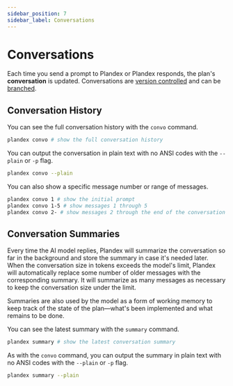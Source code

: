 ```yaml
---
sidebar_position: 7
sidebar_label: Conversations
---
```


# Conversations

Each time you send a prompt to Plandex or Plandex responds, the plan's **conversation** is updated. Conversations are [version controlled](./version-control.md) and can be [branched](./branches.md).

## Conversation History

You can see the full conversation history with the `convo` command.

```bash
plandex convo # show the full conversation history
```

You can output the conversation in plain text with no ANSI codes with the `--plain` or `-p` flag.

```bash
plandex convo --plain
```

You can also show a specific message number or range of messages.

```bash
plandex convo 1 # show the initial prompt
plandex convo 1-5 # show messages 1 through 5
plandex convo 2- # show messages 2 through the end of the conversation
```

## Conversation Summaries

Every time the AI model replies, Plandex will summarize the conversation so far in the background and store the summary in case it's needed later. When the conversation size in tokens exceeds the model's limit, Plandex will automatically replace some number of older messages with the corresponding summary. It will summarize as many messages as necessary to keep the conversation size under the limit.

Summaries are also used by the model as a form of working memory to keep track of the state of the plan—what's been implemented and what remains to be done.

You can see the latest summary with the `summary` command.

```bash
plandex summary # show the latest conversation summary
```

As with the `convo` command, you can output the summary in plain text with no ANSI codes with the `--plain` or `-p` flag.

```bash
plandex summary --plain
```

